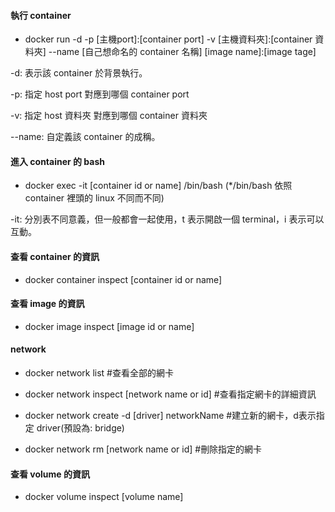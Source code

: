 #### 執行 container
- docker run -d -p [主機port]:[container port] -v [主機資料夾]:[container 資料夾] --name [自己想命名的 container 名稱] [image name]:[image tage]

-d: 表示該 container 於背景執行。

-p: 指定 host port 對應到哪個 container port

-v: 指定 host 資料夾 對應到哪個 container 資料夾

--name: 自定義該 container 的成稱。



#### 進入 container 的 bash
- docker exec -it [container id or name] /bin/bash (*/bin/bash 依照 container 裡頭的 linux 不同而不同)

-it: 分別表不同意義，但一般都會一起使用，t 表示開啟一個 terminal，i 表示可以互動。



#### 查看 container 的資訊
- docker container inspect [container id or name]



#### 查看 image 的資訊
- docker image inspect [image id or name]



#### network
- docker network list #查看全部的網卡

- docker network inspect [network name or id] #查看指定網卡的詳細資訊

- docker network create -d [driver] networkName #建立新的網卡，d表示指定 driver(預設為: bridge)

- docker network rm [network name or id] #刪除指定的網卡



#### 查看 volume 的資訊
- docker volume inspect [volume name]

